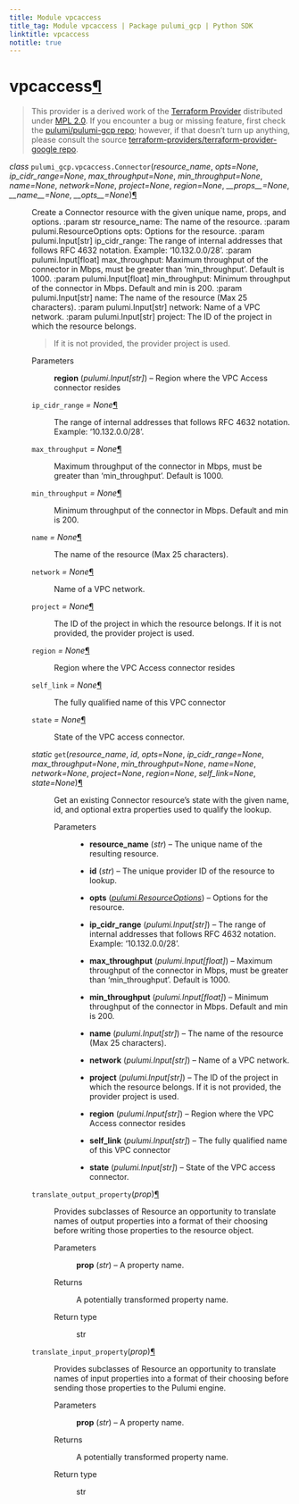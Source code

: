 ```yaml
---
title: Module vpcaccess
title_tag: Module vpcaccess | Package pulumi_gcp | Python SDK
linktitle: vpcaccess
notitle: true
---
```


<div class="section" id="vpcaccess">
<h1>vpcaccess<a class="headerlink" href="#vpcaccess" title="Permalink to this headline">¶</a></h1>
<blockquote>
<div><p>This provider is a derived work of the <a class="reference external" href="https://github.com/terraform-providers/terraform-provider-google">Terraform Provider</a> distributed under
<a class="reference external" href="https://www.mozilla.org/en-US/MPL/2.0/">MPL 2.0</a>. If you encounter a bug or missing feature, first check the
<a class="reference external" href="https://github.com/pulumi/pulumi-gcp/issues">pulumi/pulumi-gcp repo</a>; however, if that doesn’t turn up
anything, please consult the source <a class="reference external" href="https://github.com/terraform-providers/terraform-provider-google/issues">terraform-providers/terraform-provider-google repo</a>.</p>
</div></blockquote>
<span class="target" id="module-pulumi_gcp.vpcaccess"></span><dl class="class">
<dt id="pulumi_gcp.vpcaccess.Connector">
<em class="property">class </em><code class="sig-prename descclassname">pulumi_gcp.vpcaccess.</code><code class="sig-name descname">Connector</code><span class="sig-paren">(</span><em class="sig-param">resource_name</em>, <em class="sig-param">opts=None</em>, <em class="sig-param">ip_cidr_range=None</em>, <em class="sig-param">max_throughput=None</em>, <em class="sig-param">min_throughput=None</em>, <em class="sig-param">name=None</em>, <em class="sig-param">network=None</em>, <em class="sig-param">project=None</em>, <em class="sig-param">region=None</em>, <em class="sig-param">__props__=None</em>, <em class="sig-param">__name__=None</em>, <em class="sig-param">__opts__=None</em><span class="sig-paren">)</span><a class="headerlink" href="#pulumi_gcp.vpcaccess.Connector" title="Permalink to this definition">¶</a></dt>
<dd><p>Create a Connector resource with the given unique name, props, and options.
:param str resource_name: The name of the resource.
:param pulumi.ResourceOptions opts: Options for the resource.
:param pulumi.Input[str] ip_cidr_range: The range of internal addresses that follows RFC 4632 notation. Example: ‘10.132.0.0/28’.
:param pulumi.Input[float] max_throughput: Maximum throughput of the connector in Mbps, must be greater than ‘min_throughput’. Default is 1000.
:param pulumi.Input[float] min_throughput: Minimum throughput of the connector in Mbps. Default and min is 200.
:param pulumi.Input[str] name: The name of the resource (Max 25 characters).
:param pulumi.Input[str] network: Name of a VPC network.
:param pulumi.Input[str] project: The ID of the project in which the resource belongs.</p>
<blockquote>
<div><p>If it is not provided, the provider project is used.</p>
</div></blockquote>
<dl class="field-list simple">
<dt class="field-odd">Parameters</dt>
<dd class="field-odd"><p><strong>region</strong> (<em>pulumi.Input</em><em>[</em><em>str</em><em>]</em>) – Region where the VPC Access connector resides</p>
</dd>
</dl>
<dl class="attribute">
<dt id="pulumi_gcp.vpcaccess.Connector.ip_cidr_range">
<code class="sig-name descname">ip_cidr_range</code><em class="property"> = None</em><a class="headerlink" href="#pulumi_gcp.vpcaccess.Connector.ip_cidr_range" title="Permalink to this definition">¶</a></dt>
<dd><p>The range of internal addresses that follows RFC 4632 notation. Example: ‘10.132.0.0/28’.</p>
</dd></dl>

<dl class="attribute">
<dt id="pulumi_gcp.vpcaccess.Connector.max_throughput">
<code class="sig-name descname">max_throughput</code><em class="property"> = None</em><a class="headerlink" href="#pulumi_gcp.vpcaccess.Connector.max_throughput" title="Permalink to this definition">¶</a></dt>
<dd><p>Maximum throughput of the connector in Mbps, must be greater than ‘min_throughput’. Default is 1000.</p>
</dd></dl>

<dl class="attribute">
<dt id="pulumi_gcp.vpcaccess.Connector.min_throughput">
<code class="sig-name descname">min_throughput</code><em class="property"> = None</em><a class="headerlink" href="#pulumi_gcp.vpcaccess.Connector.min_throughput" title="Permalink to this definition">¶</a></dt>
<dd><p>Minimum throughput of the connector in Mbps. Default and min is 200.</p>
</dd></dl>

<dl class="attribute">
<dt id="pulumi_gcp.vpcaccess.Connector.name">
<code class="sig-name descname">name</code><em class="property"> = None</em><a class="headerlink" href="#pulumi_gcp.vpcaccess.Connector.name" title="Permalink to this definition">¶</a></dt>
<dd><p>The name of the resource (Max 25 characters).</p>
</dd></dl>

<dl class="attribute">
<dt id="pulumi_gcp.vpcaccess.Connector.network">
<code class="sig-name descname">network</code><em class="property"> = None</em><a class="headerlink" href="#pulumi_gcp.vpcaccess.Connector.network" title="Permalink to this definition">¶</a></dt>
<dd><p>Name of a VPC network.</p>
</dd></dl>

<dl class="attribute">
<dt id="pulumi_gcp.vpcaccess.Connector.project">
<code class="sig-name descname">project</code><em class="property"> = None</em><a class="headerlink" href="#pulumi_gcp.vpcaccess.Connector.project" title="Permalink to this definition">¶</a></dt>
<dd><p>The ID of the project in which the resource belongs.
If it is not provided, the provider project is used.</p>
</dd></dl>

<dl class="attribute">
<dt id="pulumi_gcp.vpcaccess.Connector.region">
<code class="sig-name descname">region</code><em class="property"> = None</em><a class="headerlink" href="#pulumi_gcp.vpcaccess.Connector.region" title="Permalink to this definition">¶</a></dt>
<dd><p>Region where the VPC Access connector resides</p>
</dd></dl>

<dl class="attribute">
<dt id="pulumi_gcp.vpcaccess.Connector.self_link">
<code class="sig-name descname">self_link</code><em class="property"> = None</em><a class="headerlink" href="#pulumi_gcp.vpcaccess.Connector.self_link" title="Permalink to this definition">¶</a></dt>
<dd><p>The fully qualified name of this VPC connector</p>
</dd></dl>

<dl class="attribute">
<dt id="pulumi_gcp.vpcaccess.Connector.state">
<code class="sig-name descname">state</code><em class="property"> = None</em><a class="headerlink" href="#pulumi_gcp.vpcaccess.Connector.state" title="Permalink to this definition">¶</a></dt>
<dd><p>State of the VPC access connector.</p>
</dd></dl>

<dl class="method">
<dt id="pulumi_gcp.vpcaccess.Connector.get">
<em class="property">static </em><code class="sig-name descname">get</code><span class="sig-paren">(</span><em class="sig-param">resource_name</em>, <em class="sig-param">id</em>, <em class="sig-param">opts=None</em>, <em class="sig-param">ip_cidr_range=None</em>, <em class="sig-param">max_throughput=None</em>, <em class="sig-param">min_throughput=None</em>, <em class="sig-param">name=None</em>, <em class="sig-param">network=None</em>, <em class="sig-param">project=None</em>, <em class="sig-param">region=None</em>, <em class="sig-param">self_link=None</em>, <em class="sig-param">state=None</em><span class="sig-paren">)</span><a class="headerlink" href="#pulumi_gcp.vpcaccess.Connector.get" title="Permalink to this definition">¶</a></dt>
<dd><p>Get an existing Connector resource’s state with the given name, id, and optional extra
properties used to qualify the lookup.</p>
<dl class="field-list simple">
<dt class="field-odd">Parameters</dt>
<dd class="field-odd"><ul class="simple">
<li><p><strong>resource_name</strong> (<em>str</em>) – The unique name of the resulting resource.</p></li>
<li><p><strong>id</strong> (<em>str</em>) – The unique provider ID of the resource to lookup.</p></li>
<li><p><strong>opts</strong> (<a class="reference internal" href="../../pulumi/#pulumi.ResourceOptions" title="pulumi.ResourceOptions"><em>pulumi.ResourceOptions</em></a>) – Options for the resource.</p></li>
<li><p><strong>ip_cidr_range</strong> (<em>pulumi.Input</em><em>[</em><em>str</em><em>]</em>) – The range of internal addresses that follows RFC 4632 notation. Example: ‘10.132.0.0/28’.</p></li>
<li><p><strong>max_throughput</strong> (<em>pulumi.Input</em><em>[</em><em>float</em><em>]</em>) – Maximum throughput of the connector in Mbps, must be greater than ‘min_throughput’. Default is 1000.</p></li>
<li><p><strong>min_throughput</strong> (<em>pulumi.Input</em><em>[</em><em>float</em><em>]</em>) – Minimum throughput of the connector in Mbps. Default and min is 200.</p></li>
<li><p><strong>name</strong> (<em>pulumi.Input</em><em>[</em><em>str</em><em>]</em>) – The name of the resource (Max 25 characters).</p></li>
<li><p><strong>network</strong> (<em>pulumi.Input</em><em>[</em><em>str</em><em>]</em>) – Name of a VPC network.</p></li>
<li><p><strong>project</strong> (<em>pulumi.Input</em><em>[</em><em>str</em><em>]</em>) – The ID of the project in which the resource belongs.
If it is not provided, the provider project is used.</p></li>
<li><p><strong>region</strong> (<em>pulumi.Input</em><em>[</em><em>str</em><em>]</em>) – Region where the VPC Access connector resides</p></li>
<li><p><strong>self_link</strong> (<em>pulumi.Input</em><em>[</em><em>str</em><em>]</em>) – The fully qualified name of this VPC connector</p></li>
<li><p><strong>state</strong> (<em>pulumi.Input</em><em>[</em><em>str</em><em>]</em>) – State of the VPC access connector.</p></li>
</ul>
</dd>
</dl>
</dd></dl>

<dl class="method">
<dt id="pulumi_gcp.vpcaccess.Connector.translate_output_property">
<code class="sig-name descname">translate_output_property</code><span class="sig-paren">(</span><em class="sig-param">prop</em><span class="sig-paren">)</span><a class="headerlink" href="#pulumi_gcp.vpcaccess.Connector.translate_output_property" title="Permalink to this definition">¶</a></dt>
<dd><p>Provides subclasses of Resource an opportunity to translate names of output properties
into a format of their choosing before writing those properties to the resource object.</p>
<dl class="field-list simple">
<dt class="field-odd">Parameters</dt>
<dd class="field-odd"><p><strong>prop</strong> (<em>str</em>) – A property name.</p>
</dd>
<dt class="field-even">Returns</dt>
<dd class="field-even"><p>A potentially transformed property name.</p>
</dd>
<dt class="field-odd">Return type</dt>
<dd class="field-odd"><p>str</p>
</dd>
</dl>
</dd></dl>

<dl class="method">
<dt id="pulumi_gcp.vpcaccess.Connector.translate_input_property">
<code class="sig-name descname">translate_input_property</code><span class="sig-paren">(</span><em class="sig-param">prop</em><span class="sig-paren">)</span><a class="headerlink" href="#pulumi_gcp.vpcaccess.Connector.translate_input_property" title="Permalink to this definition">¶</a></dt>
<dd><p>Provides subclasses of Resource an opportunity to translate names of input properties into
a format of their choosing before sending those properties to the Pulumi engine.</p>
<dl class="field-list simple">
<dt class="field-odd">Parameters</dt>
<dd class="field-odd"><p><strong>prop</strong> (<em>str</em>) – A property name.</p>
</dd>
<dt class="field-even">Returns</dt>
<dd class="field-even"><p>A potentially transformed property name.</p>
</dd>
<dt class="field-odd">Return type</dt>
<dd class="field-odd"><p>str</p>
</dd>
</dl>
</dd></dl>

</dd></dl>

</div>
